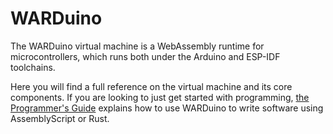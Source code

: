 <script setup>
import citation from '../components/citation.vue'
</script>

# WARDuino

The WARDuino virtual machine is a WebAssembly runtime for microcontrollers, which runs both under the Arduino and ESP-IDF toolchains.

Here you will find a full reference on the virtual machine and its core components.
If you are looking to just get started with programming, [the Programmer's Guide](/guide/get-started) explains how to use WARDuino to write software using AssemblyScript or Rust.

<citation file="/warduino.bib" url="https://doi.org/10.1145/3357390.3361029" />
